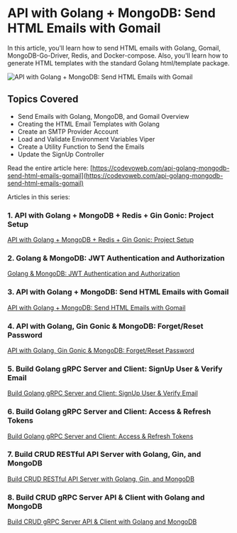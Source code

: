 #  API with Golang + MongoDB: Send HTML Emails with Gomail

In this article, you'll learn how to send HTML emails with Golang, Gomail, MongoDB-Go-Driver, Redis, and Docker-compose. Also, you'll learn how to generate HTML templates with the standard Golang html/template package.

![API with Golang + MongoDB: Send HTML Emails with Gomail](https://codevoweb.com/wp-content/uploads/2022/05/API-with-Golang-MongoDB-Send-HTML-Emails-with-Gomail.webp)

## Topics Covered

- Send Emails with Golang, MongoDB, and Gomail Overview
- Creating the HTML Email Templates with Golang
- Create an SMTP Provider Account
- Load and Validate Environment Variables Viper
- Create a Utility Function to Send the Emails
- Update the SignUp Controller

Read the entire article here: [https://codevoweb.com/api-golang-mongodb-send-html-emails-gomail](https://codevoweb.com/api-golang-mongodb-send-html-emails-gomail)

Articles in this series:

### 1. API with Golang + MongoDB + Redis + Gin Gonic: Project Setup

[API with Golang + MongoDB + Redis + Gin Gonic: Project Setup](https://codevoweb.com/api-golang-mongodb-gin-gonic-project-setup)

### 2. Golang & MongoDB: JWT Authentication and Authorization

[Golang & MongoDB: JWT Authentication and Authorization](https://codevoweb.com/golang-mongodb-jwt-authentication-authorization)

### 3. API with Golang + MongoDB: Send HTML Emails with Gomail

[API with Golang + MongoDB: Send HTML Emails with Gomail](https://codevoweb.com/api-golang-mongodb-send-html-emails-gomail)

### 4. API with Golang, Gin Gonic & MongoDB: Forget/Reset Password

[API with Golang, Gin Gonic & MongoDB: Forget/Reset Password](https://codevoweb.com/api-golang-gin-gonic-mongodb-forget-reset-password)

### 5. Build Golang gRPC Server and Client: SignUp User & Verify Email

[Build Golang gRPC Server and Client: SignUp User & Verify Email](https://codevoweb.com/golang-grpc-server-and-client-signup-user-verify-email)

### 6. Build Golang gRPC Server and Client: Access & Refresh Tokens

[Build Golang gRPC Server and Client: Access & Refresh Tokens](https://codevoweb.com/golang-grpc-server-and-client-access-refresh-tokens)

### 7. Build CRUD RESTful API Server with Golang, Gin, and MongoDB

[Build CRUD RESTful API Server with Golang, Gin, and MongoDB](https://codevoweb.com/crud-restful-api-server-with-golang-and-mongodb)

### 8. Build CRUD gRPC Server API & Client with Golang and MongoDB

[Build CRUD gRPC Server API & Client with Golang and MongoDB](https://codevoweb.com/crud-grpc-server-api-client-with-golang-and-mongodb)
